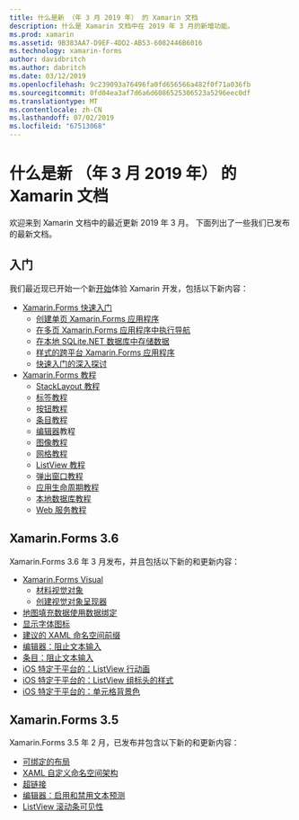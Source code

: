```yaml
---
title: 什么是新 （年 3 月 2019 年） 的 Xamarin 文档
description: 什么是 Xamarin 文档中在 2019 年 3 月的新增功能。
ms.prod: xamarin
ms.assetid: 9B383AA7-D9EF-4DD2-AB53-6082446B6016
ms.technology: xamarin-forms
author: davidbritch
ms.author: dabritch
ms.date: 03/12/2019
ms.openlocfilehash: 9c239093a76496fa0fd656566a482f0f71a036fb
ms.sourcegitcommit: 0fd04ea3af7d6a6d6086525306523a5296eec0df
ms.translationtype: MT
ms.contentlocale: zh-CN
ms.lasthandoff: 07/02/2019
ms.locfileid: "67513068"
---
```

# <a name="xamarin-docs-whats-new-march-2019"></a>什么是新 （年 3 月 2019 年） 的 Xamarin 文档

欢迎来到 Xamarin 文档中的最近更新 2019 年 3 月。 下面列出了一些我们已发布的最新文档。

## <a name="get-started"></a>入门

我们最近现已开始一个新[开始](~/get-started/index.yml)体验 Xamarin 开发，包括以下新内容：

- [Xamarin.Forms 快速入门](~/get-started/quickstarts/index.yml)
  - [创建单页 Xamarin.Forms 应用程序](~/get-started/quickstarts/single-page.md)
  - [在多页 Xamarin.Forms 应用程序中执行导航](~/get-started/quickstarts/multi-page.md)
  - [在本地 SQLite.NET 数据库中存储数据](~/get-started/quickstarts/database.md)
  - [样式的跨平台 Xamarin.Forms 应用程序](~/get-started/quickstarts/styling.md)
  - [快速入门的深入探讨](~/get-started/quickstarts/deepdive.md)
- [Xamarin.Forms 教程](~/get-started/tutorials/index.yml)
  - [StackLayout 教程](~/get-started/tutorials/stacklayout/index.yml)
  - [标签教程](~/get-started/tutorials/label/index.yml)
  - [按钮教程](~/get-started/tutorials/button/index.yml)
  - [条目教程](~/get-started/tutorials/entry/index.yml)
  - [编辑器](~/get-started/tutorials/editor/index.yml)教程
  - [图像教程](~/get-started/tutorials/image/index.yml)
  - [网格教程](~/get-started/tutorials/grid/index.yml)
  - [ListView 教程](~/get-started/tutorials/listview/index.yml)
  - [弹出窗口教程](~/get-started/tutorials/pop-ups/index.yml)
  - [应用生命周期教程](~/get-started/tutorials/app-lifecycle/index.yml)
  - [本地数据库教程](~/get-started/tutorials/local-database/index.yml)
  - [Web 服务教程](~/get-started/tutorials/web-service/index.yml)

## <a name="xamarinforms-36"></a>Xamarin.Forms 3.6

Xamarin.Forms 3.6 年 3 月发布，并且包括以下新的和更新内容：

- [Xamarin.Forms Visual](~/xamarin-forms/user-interface/visual/index.md)
  - [材料视觉对象](~/xamarin-forms/user-interface/visual/material-visual.md)
  - [创建视觉对象呈现器](~/xamarin-forms/user-interface/visual/create.md)
- [地图填充数据使用数据绑定](~/xamarin-forms/user-interface/map.md#populate-a-map-with-data-using-data-binding)
- [显示字体图标](~/xamarin-forms/user-interface/text/fonts.md#display-font-icons)
- [建议的 XAML 命名空间前缀](~/xamarin-forms/xaml/custom-prefix.md)
- [编辑器：阻止文本输入](~/xamarin-forms/user-interface/text/editor.md#preventing-text-entry)
- [条目：阻止文本输入](~/xamarin-forms/user-interface/text/entry.md#preventing-text-entry)
- [iOS 特定于平台的：ListView 行动画](~/xamarin-forms/platform/ios/listview-row-animations.md)
- [iOS 特定于平台的：ListView 组标头的样式](~/xamarin-forms/platform/ios/listview-group-header-style.md)
- [iOS 特定于平台的：单元格背景色](~/xamarin-forms/platform/ios/cell-background-color.md)

## <a name="xamarinforms-35"></a>Xamarin.Forms 3.5

Xamarin.Forms 3.5 年 2 月，已发布并包含以下新的和更新内容：

- [可绑定的布局](~/xamarin-forms/user-interface/layouts/bindable-layouts.md)
- [XAML 自定义命名空间架构](~/xamarin-forms/xaml/custom-namespace-schemas.md)
- [超链接](~/xamarin-forms/user-interface/text/label.md#hyperlinks)
- [编辑器：启用和禁用文本预测](~/xamarin-forms/user-interface/text/editor.md#enabling-and-disabling-text-prediction)
- [ListView 滚动条可见性](~/xamarin-forms/user-interface/listview/customizing-list-appearance.md#scrollbar-visibility)
